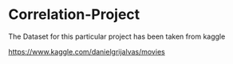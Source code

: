# Correlation-Project

The Dataset for this particular project has been taken from kaggle

https://www.kaggle.com/danielgrijalvas/movies
